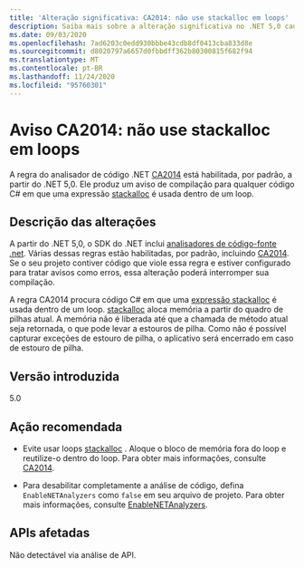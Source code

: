 ```yaml
---
title: 'Alteração significativa: CA2014: não use stackalloc em loops'
description: Saiba mais sobre a alteração significativa no .NET 5,0 causada pela habilitação da regra de análise de código CA2014.
ms.date: 09/03/2020
ms.openlocfilehash: 7ad6203c0edd930bbbe43cdb8df0413cba833d8e
ms.sourcegitcommit: d8020797a6657d0fbbdff362b80300815f682f94
ms.translationtype: MT
ms.contentlocale: pt-BR
ms.lasthandoff: 11/24/2020
ms.locfileid: "95760301"
---
```

# <a name="warning-ca2014-do-not-use-stackalloc-in-loops"></a>Aviso CA2014: não use stackalloc em loops

A regra do analisador de código .NET [CA2014](/visualstudio/code-quality/ca2014) está habilitada, por padrão, a partir do .NET 5,0. Ele produz um aviso de compilação para qualquer código C# em que uma expressão [stackalloc](../../../../csharp/language-reference/operators/stackalloc.md) é usada dentro de um loop.

## <a name="change-description"></a>Descrição das alterações

A partir do .NET 5,0, o SDK do .NET inclui [analisadores de código-fonte .net](../../../../fundamentals/code-analysis/overview.md). Várias dessas regras estão habilitadas, por padrão, incluindo [CA2014](/visualstudio/code-quality/ca2014). Se o seu projeto contiver código que viole essa regra e estiver configurado para tratar avisos como erros, essa alteração poderá interromper sua compilação.

A regra CA2014 procura código C# em que uma [expressão stackalloc](../../../../csharp/language-reference/operators/stackalloc.md) é usada dentro de um loop. [stackalloc](../../../../csharp/language-reference/operators/stackalloc.md) aloca memória a partir do quadro de pilhas atual. A memória não é liberada até que a chamada de método atual seja retornada, o que pode levar a estouros de pilha. Como não é possível capturar exceções de estouro de pilha, o aplicativo será encerrado em caso de estouro de pilha.

## <a name="version-introduced"></a>Versão introduzida

5.0

## <a name="recommended-action"></a>Ação recomendada

- Evite usar loops [stackalloc](../../../../csharp/language-reference/operators/stackalloc.md) . Aloque o bloco de memória fora do loop e reutilize-o dentro do loop. Para obter mais informações, consulte [CA2014](/visualstudio/code-quality/ca2014).

- Para desabilitar completamente a análise de código, defina `EnableNETAnalyzers` como `false` em seu arquivo de projeto. Para obter mais informações, consulte [EnableNETAnalyzers](../../../project-sdk/msbuild-props.md#enablenetanalyzers).

## <a name="affected-apis"></a>APIs afetadas

Não detectável via análise de API.

<!--

### Affected APIs

Not detectable via API analysis.

### Category

Code analysis

-->
